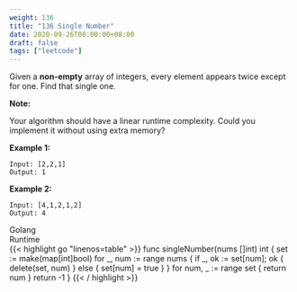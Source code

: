 ```yaml
---
weight: 136
title: "136 Single Number"
date: 2020-09-26T00:00:00+08:00
draft: false
tags: ["leetcode"]
---
```


Given a **non-empty** array of integers, every element appears twice except for one. Find that single one.

**Note:**

Your algorithm should have a linear runtime complexity. Could you implement it without using extra memory?

**Example 1:**
```
Input: [2,2,1]
Output: 1
```
**Example 2:**
```
Input: [4,1,2,1,2]
Output: 4
```
<div class="tabs">
  <div class="tab-btn tab-btn-active" onclick="showLang(event, 'golang')">Golang</div>
  <div class="tab-btn" onclick="showLang(event, 'runtime')">Runtime</div>
</div>
<div class="tab-content">
<div id="golang" class="lang">
{{< highlight go "linenos=table" >}}
func singleNumber(nums []int) int {
    set := make(map[int]bool)
    for _, num := range nums {
        if _, ok := set[num]; ok {
            delete(set, num)
        } else {
            set[num] = true
        }
    }
    for num, _ := range set {
        return num
    }
    return -1
}
{{< / highlight >}}
</div>
<div id="runtime" class="lang" style="display:none">
    <div class="code-link">
        <a href="https://runtime.siwei.dev/?src=leetcode136" target="_blank">https://runtime.siwei.dev/?src=leetcode136</a>
    </div>
</div>
</div>
